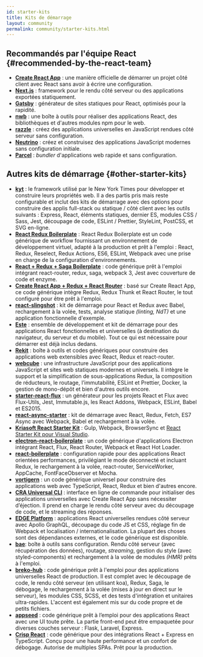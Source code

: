 ```yaml
---
id: starter-kits
title: Kits de démarrage
layout: community
permalink: community/starter-kits.html
---
```


## Recommandés par l'équipe React {#recommended-by-the-react-team}

* **[Create React App](https://github.com/facebook/create-react-app)** : une manière officielle de démarrer un projet côté client avec React sans avoir à écrire une configuration.
* **[Next.js](https://nextjs.org/)** : framework pour le rendu côté serveur ou des applications exportées statiquement.
* **[Gatsby](https://www.gatsbyjs.org/)** : générateur de sites statiques pour React, optimisés pour la rapidité.
* **[nwb](https://github.com/insin/nwb)** : une boîte à outils pour réaliser des applications React, des bibliothèques et d'autres modules npm pour le web.
* **[razzle](https://github.com/jaredpalmer/razzle)** : créez des applications universelles en JavaScript rendues côté serveur sans configuration.
* **[Neutrino](https://neutrino.js.org/)** : créez et construisez des applications JavaScript modernes sans configuration initiale.
* **[Parcel](https://parceljs.org)** : *bundler* d'applications web rapide et sans configuration.

## Autres kits de démarrage {#other-starter-kits}

* **[kyt](https://github.com/nytimes/kyt)** : le framework utilisé par le New York Times pour développer et construire leurs propriétés web. Il a des partis pris mais reste configurable et inclut des kits de démarrage avec des options pour construire des applis full-stack ou statique / côté client avec les outils suivants : Express, React, éléments statiques, dernier ES, modules CSS / Sass, Jest, découpage de code, ESLint / Prettier, StyleLint, PostCSS, et SVG en-ligne.
* **[React Redux Boilerplate](https://github.com/iroy2000/react-redux-boilerplate)** : React Redux Boilerplate est un code générique de workflow fournissant un environnement de développement virtuel, adapté à la production et prêt à l'emploi : React, Redux, Reselect, Redux Actions, ES6, ESLint, Webpack avec une prise en charge de la configuration d'environnements.
* **[React + Redux + Saga Boilerplate](https://github.com/gilbarbara/react-redux-saga-boilerplate)** : code générique prêt à l'emploi intégrant react-router, redux, saga, webpack 3, Jest avec couverture de code et enzyme.
* **[Create React App + Redux + React Router](https://github.com/notrab/create-react-app-redux)** : basé sur Create React App, ce code générique intègre Redux, Redux Thunk et React Router, le tout configuré pour être prêt à l'emploi.
* **[react-slingshot](https://github.com/coryhouse/react-slingshot)** : kit de démarrage pour React et Redux avec Babel, rechargement à la volée, tests, analyse statique *(linting, NdT)* et une application fonctionnelle d'exemple.
* **[Este](https://github.com/este/este)** : ensemble de développement et kit de démarrage pour des applications React fonctionnelles et universelles (à destination du navigateur, du serveur et du mobile). Tout ce qui est nécessaire pour démarrer est déjà inclus dedans.
* **[Rekit](https://github.com/supnate/rekit)** : boîte à outils et codes génériques pour construire des applications web extensibles avec React, Redux et react-router.
* **[webcube](https://github.com/dexteryy/Project-WebCube)** : une infrastructure JavaScript pour des applications JavaScript et sites web statiques modernes et universels. Il intègre le support et la simplification de sous-applications Redux, la composition de réducteurs, le routage, l’immutabilité, ESLint et Prettier, Docker, la gestion de mono-dépôt et bien d'autres outils encore.
 * **[starter-react-flux](https://github.com/SokichiFujita/starter-react-flux)** : un générateur pour les projets React et Flux avec Flux-Utils, Jest, Immutable.js, les React Addons, Webpack, ESLint, Babel et ES2015.
 * **[react-async-starter](https://github.com/didierfranc/react-async-starter)** : kit de démarrage avec React, Redux, Fetch, ES7 Async avec Webpack, Babel et rechargement à la volée.
 * **[Kriasoft React Starter Kit](https://github.com/kriasoft/react-starter-kit)** : Gulp, Webpack, BrowserSync et [React Starter Kit pour Visual Studio](https://marketplace.visualstudio.com/items?itemName=KonstantinTarkus.ReactjsStarterKit).
 * **[electron-react-boilerplate](https://github.com/chentsulin/electron-react-boilerplate)** : un code générique d'applications Electron intégrant React, Flux, React Router, Webpack et React Hot Loader.
 * **[react-boilerplate](https://github.com/mxstbr/react-boilerplate)** : configuration rapide pour des applications React orientées performances, privilégiant le mode déconnecté et incluant Redux, le rechargement à la volée, react-router, ServiceWorker, AppCache, FontFaceObserver et Mocha.
 * **[vortigern](https://github.com/barbar/vortigern)** : un code générique universel pour construire des applications web avec TypeScript, React, Redux et bien d'autres encore.
 * **[CRA Universal CLI](https://github.com/antonybudianto/cra-universal)** : interface en ligne de commande pour initialiser des applications universelles avec Create React App sans nécessiter d’éjection. Il prend en charge le rendu côté serveur avec du découpage de code, et le streaming des réponses.
 * **[EDGE Platform](https://github.com/sebastian-software/edge)** : applications React universelles rendues côté serveur avec Apollo GraphQL, découpage du code JS et CSS, réglage fin de Webpack et localisation / internationalisation. La plupart des choses sont des dépendances externes, et le code générique est disponible.
 * **[bae](https://github.com/siddharthkp/bae)**: boîte à outils sans configuration. Rendu côté serveur (avec récupération des données), routage, *streaming*, gestion du style (avec styled-components) et rechargement à la volée de modules *(HMR)* prêts à l'emploi.
 * **[breko-hub](https://github.com/tomatau/breko-hub)** : code générique prêt à l'emploi pour des applications universelles React de production. Il est complet avec le découpage de code, le rendu côté serveur (en utilisant koa), Redux, Saga, le débogage, le rechargement à la volée (mises à jour en direct sur le serveur), les modules CSS, SCSS, et des tests d'intégration et unitaires ultra-rapides. L'accent est également mis sur du code propre et de petits fichiers.
 * **[appseed](https://github.com/rosoftdeveloper/appseed)** : code générique prêt à l’emploi pour des applications React avec une UI toute prête. La partie front-end peut être empaquetée pour diverses couches serveur : Flask, Laravel, Express.
 * **[Crisp React](https://github.com/winwiz1/crisp-react)** : code générique pour des intégrations React + Express en TypeScript.  Conçu pour une haute performance et un confort de débogage.  Autorise de multiples SPAs.  Prêt pour la production.
